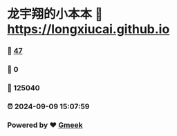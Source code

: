 # 龙宇翔的小本本 :link: https://longxiucai.github.io 
### :page_facing_up: [47](https://longxiucai.github.io/tag.html) 
### :speech_balloon: 0 
### :hibiscus: 125040 
### :alarm_clock: 2024-09-09 15:07:59 
### Powered by :heart: [Gmeek](https://github.com/Meekdai/Gmeek)
